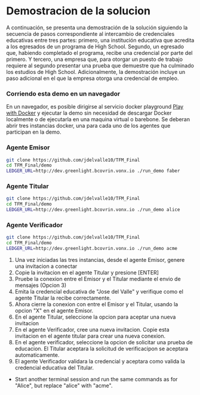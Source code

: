 # Demostracion de la solucion <!-- omit in toc -->

A continuación, se presenta una demostración de la solución siguiendo la secuencia de pasos correspondiente al intercambio de credenciales educativas entre tres partes: primero, una institución educativa que acredita a los egresados de un programa de High School. Segundo, un egresado que, habiendo completado el programa, recibe una credencial por parte del primero. Y tercero, una empresa que, para otorgar un puesto de trabajo requiere al segundo presentar una prueba que demuestre que ha culminado los estudios de High School. Adicionalmente, la demostración incluye un paso adicional en el que la empresa otorga una credencial de empleo. 

### Corriendo esta demo en un navegador

En un navegador, es posible dirigirse al servicio docker playground [Play with Docker](https://labs.play-with-docker.com/) y ejecutar la demo sin necesidad de descargar Docker localmente o de ejecutarla en una maquina virtual o barebone. Se deberan abrir tres instancias docker, una para cada uno de los agentes que participan en la demo. 

### Agente Emisor
```bash
git clone https://github.com/jdelvalle10/TFM_Final
cd TFM_Final/demo
LEDGER_URL=http://dev.greenlight.bcovrin.vonx.io ./run_demo faber
```

### Agente Titular

```bash
git clone https://github.com/jdelvalle10/TFM_Final
cd TFM_Final/demo
LEDGER_URL=http://dev.greenlight.bcovrin.vonx.io ./run_demo alice
```

### Agente Verificador
```bash
git clone https://github.com/jdelvalle10/TFM_Final
cd TFM_Final/demo
LEDGER_URL=http://dev.greenlight.bcovrin.vonx.io ./run_demo acme
```

1. Una vez iniciadas las tres instancias, desde el agente Emisor, genere una invitacion a conectar
2. Copie la invitacion en el agente Titular y presione [ENTER]
3. Pruebe la conexion entre el Emisor y el Titular mediante el envio de mensajes (Opcion 3)
4. Emita la credencial educativa de "Jose del Valle" y verifique como el agente Titular la recibe correctamente.
5. Ahora cierre la conexion con entre el Emisor y el Titular, usando la opcion "X" en el agente Emisor.
6. En el agente Titular, seleccione la opcion para aceptar una nueva invitacion
7. En el agente Verificador, cree una nueva invitacion. Copie esta invitacion en el agente titular para crear una nueva conexion.
8. En el agente verificador, seleccione la opcion de solicitar una prueba de educacion. El Titular aceptara la solicitud de verificacipon se aceptara automaticamente.
9. El agente Verificador validara la credencial y aceptara como valida la credencial educativa del Titular.
* Start another terminal session and run the same commands as for "Alice", but replace "alice" with "acme".
